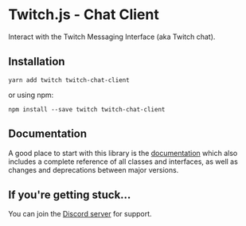 # Twitch.js - Chat Client

Interact with the Twitch Messaging Interface (aka Twitch chat).

## Installation

	yarn add twitch twitch-chat-client

or using npm:

	npm install --save twitch twitch-chat-client

## Documentation

A good place to start with this library is the [documentation](https://d-fischer.github.io/twitch-chat-client)
which also includes a complete reference of all classes and interfaces, as well as changes and deprecations between major versions.

## If you're getting stuck...

You can join the [Discord server](https://discord.gg/b9ZqMfz) for support.
